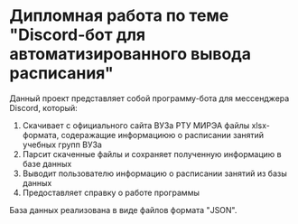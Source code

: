 # Дипломная работа по теме "Discord-бот для автоматизированного вывода расписания"
Данный проект представляет собой программу-бота для мессенджера Discord, который:

1.  Скачивает с официального сайта ВУЗа РТУ МИРЭА файлы xlsx-формата, содеражащие информациюю о расписании занятий учебных групп ВУЗа
2.  Парсит скаченные файлы и сохраняет полученную информацию в базе данных
3.  Выводит пользователю информацию о расписании занятий из базы данных
4.  Предоставляет справку о работе программы

База данных реализована в виде файлов формата "JSON".

